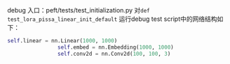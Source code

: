 debug 入口：peft/tests/test_initialization.py
对`def test_lora_pissa_linear_init_default` 运行debug
test script中的网络结构如下：
```python
self.linear = nn.Linear(1000, 1000)
                self.embed = nn.Embedding(1000, 1000)
                self.conv2d = nn.Conv2d(100, 100, 3)


